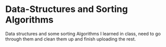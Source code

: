 # Data-Structures and Sorting Algorithms  
Data structures and some sorting Algorithms I learned in class, need to go through them and clean them up and finish uploading the rest.

